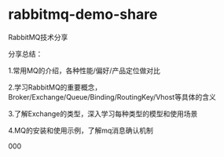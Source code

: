 # rabbitmq-demo-share
RabbitMQ技术分享

分享总结：

1.常用MQ的介绍，各种性能/偏好/产品定位做对比

2.学习RabbitMQ的重要概念，Broker/Exchange/Queue/Binding/RoutingKey/Vhost等具体的含义

3.了解Exchange的类型，深入学习每种类型的模型和使用场景

4.MQ的安装和使用示例，了解mq消息确认机制

000